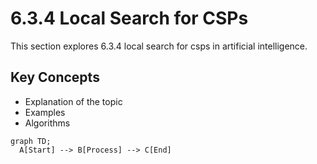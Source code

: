 # 6.3.4 Local Search for CSPs

This section explores 6.3.4 local search for csps in artificial intelligence.

## Key Concepts
- Explanation of the topic
- Examples
- Algorithms

```mermaid
graph TD;
  A[Start] --> B[Process] --> C[End]
```
